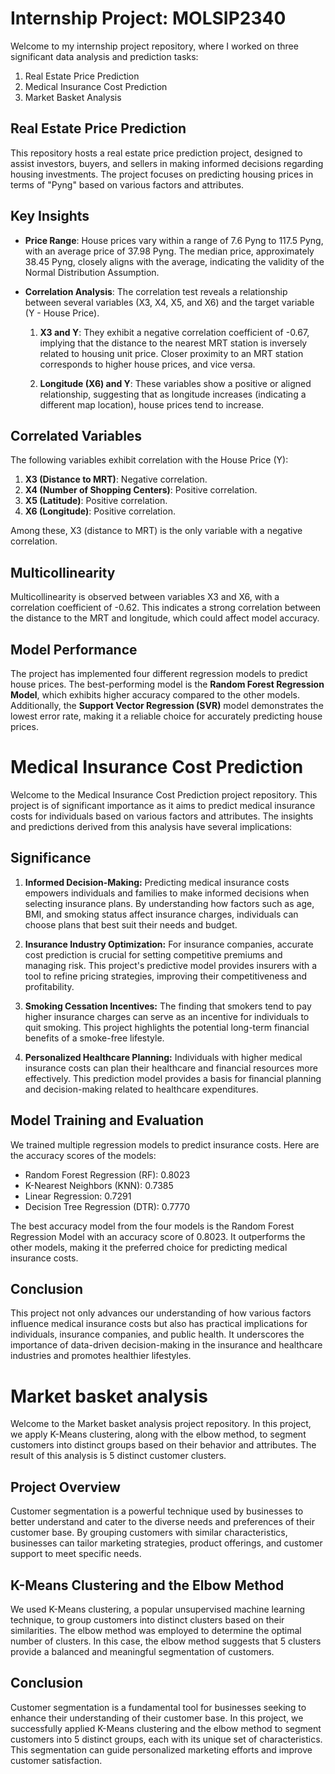 # Internship Project: MOLSIP2340

Welcome to my internship project repository, where I worked on three significant data analysis and prediction tasks:

1. Real Estate Price Prediction
2. Medical Insurance Cost Prediction
3. Market Basket Analysis

## Real Estate Price Prediction

This repository hosts a real estate price prediction project, designed to assist investors, buyers, and sellers in making informed decisions regarding housing investments. The project focuses on predicting housing prices in terms of "Pyng" based on various factors and attributes.

## Key Insights

- **Price Range**: House prices vary within a range of 7.6 Pyng to 117.5 Pyng, with an average price of 37.98 Pyng. The median price, approximately 38.45 Pyng, closely aligns with the average, indicating the validity of the Normal Distribution Assumption.

- **Correlation Analysis**: The correlation test reveals a relationship between several variables (X3, X4, X5, and X6) and the target variable (Y - House Price).

    1. **X3 and Y**: They exhibit a negative correlation coefficient of -0.67, implying that the distance to the nearest MRT station is inversely related to housing unit price. Closer proximity to an MRT station corresponds to higher house prices, and vice versa.

    2. **Longitude (X6) and Y**: These variables show a positive or aligned relationship, suggesting that as longitude increases (indicating a different map location), house prices tend to increase.

## Correlated Variables

The following variables exhibit correlation with the House Price (Y):

1. **X3 (Distance to MRT)**: Negative correlation.
2. **X4 (Number of Shopping Centers)**: Positive correlation.
3. **X5 (Latitude)**: Positive correlation.
4. **X6 (Longitude)**: Positive correlation.

Among these, X3 (distance to MRT) is the only variable with a negative correlation.

## Multicollinearity

Multicollinearity is observed between variables X3 and X6, with a correlation coefficient of -0.62. This indicates a strong correlation between the distance to the MRT and longitude, which could affect model accuracy.

## Model Performance

The project has implemented four different regression models to predict house prices. The best-performing model is the **Random Forest Regression Model**, which exhibits higher accuracy compared to the other models. Additionally, the **Support Vector Regression (SVR)** model demonstrates the lowest error rate, making it a reliable choice for accurately predicting house prices.


 # Medical Insurance Cost Prediction

Welcome to the Medical Insurance Cost Prediction project repository. This project is of significant importance as it aims to predict medical insurance costs for individuals based on various factors and attributes. The insights and predictions derived from this analysis have several implications:

## Significance

1. **Informed Decision-Making:** Predicting medical insurance costs empowers individuals and families to make informed decisions when selecting insurance plans. By understanding how factors such as age, BMI, and smoking status affect insurance charges, individuals can choose plans that best suit their needs and budget.

2. **Insurance Industry Optimization:** For insurance companies, accurate cost prediction is crucial for setting competitive premiums and managing risk. This project's predictive model provides insurers with a tool to refine pricing strategies, improving their competitiveness and profitability.

3. **Smoking Cessation Incentives:** The finding that smokers tend to pay higher insurance charges can serve as an incentive for individuals to quit smoking. This project highlights the potential long-term financial benefits of a smoke-free lifestyle.

4. **Personalized Healthcare Planning:** Individuals with higher medical insurance costs can plan their healthcare and financial resources more effectively. This prediction model provides a basis for financial planning and decision-making related to healthcare expenditures.

## Model Training and Evaluation

We trained multiple regression models to predict insurance costs. Here are the accuracy scores of the models:

- Random Forest Regression (RF): 0.8023
- K-Nearest Neighbors (KNN): 0.7385
- Linear Regression: 0.7291
- Decision Tree Regression (DTR): 0.7770

The best accuracy model from the four models is the Random Forest Regression Model with an accuracy score of 0.8023. It outperforms the other models, making it the preferred choice for predicting medical insurance costs.

## Conclusion

This project not only advances our understanding of how various factors influence medical insurance costs but also has practical implications for individuals, insurance companies, and public health. It underscores the importance of data-driven decision-making in the insurance and healthcare industries and promotes healthier lifestyles.

# Market basket analysis

Welcome to the Market basket analysis project repository. In this project, we apply K-Means clustering, along with the elbow method, to segment customers into distinct groups based on their behavior and attributes. The result of this analysis is 5 distinct customer clusters.

## Project Overview

Customer segmentation is a powerful technique used by businesses to better understand and cater to the diverse needs and preferences of their customer base. By grouping customers with similar characteristics, businesses can tailor marketing strategies, product offerings, and customer support to meet specific needs.

## K-Means Clustering and the Elbow Method

We used K-Means clustering, a popular unsupervised machine learning technique, to group customers into distinct clusters based on their similarities. The elbow method was employed to determine the optimal number of clusters. In this case, the elbow method suggests that 5 clusters provide a balanced and meaningful segmentation of customers.


## Conclusion

Customer segmentation is a fundamental tool for businesses seeking to enhance their understanding of their customer base. In this project, we successfully applied K-Means clustering and the elbow method to segment customers into 5 distinct groups, each with its unique set of characteristics. This segmentation can guide personalized marketing efforts and improve customer satisfaction.

